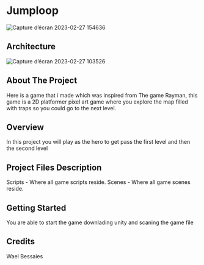 # Jumploop
![Capture d’écran 2023-02-27 154636](https://user-images.githubusercontent.com/98318644/221596659-07bb31f6-253f-428a-b44a-a236d5f6376a.png)




## Architecture






![Capture d’écran 2023-02-27 103526](https://user-images.githubusercontent.com/98318644/221597180-b18280f5-c081-4b08-8ed8-0fead9de1f58.png)


## About The Project


Here is a game that i made which was inspired from The game Rayman, this game is a 2D platformer pixel art game where you explore the map filled with traps so you could go to the next level.

## Overview


In this project you will play as the hero to get pass the first level and then the second level

## Project Files Description
Scripts - Where all game scripts reside.
Scenes - Where all game scenes reside.

## Getting Started
You are able to start the game downlading unity and scaning the game file

## Credits


Wael Bessaies
